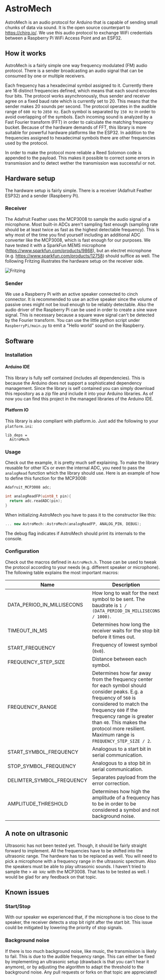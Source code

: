 # AstroMech

AstroMech is an audio protocol for Arduino that is capable of sending small chunks of data via sound. It is the open source counterpart to https://chirp.io/. We use this audio protocol to exchange WiFi credentials between a Raspberry Pi WiFi Access Point and an ESP32. 

## How it works

AstroMech is a fairly simple one way frequency modulated (FM) audio protocol. There is a sender broadcasting an audio signal that can be consumed by one or multiple receivers.

Each frequency has a hexadecimal symbol assigned to it. Currently there are 16 distinct frequencies defined, which means that each sound encodes four bits. The protocol works asynchronously, thus sender and receiver agree on a fixed baud rate which is currently set to 20. This means that the sender makes 20 sounds per second. The protocol operates in the audible range of `600 Hz` to `2850 Hz`. Each symbol is separated by `150 Hz` in order to avoid overlapping of the symbols. Each incoming sound is analyzed by a Fast Fourier transform (FFT) in order to calculate the matching frequency bucket. Because of the hardware demands of FFT, this library is more suitable for powerful hardware platforms like the ESP32. In addition to the frequencies assigned to hexadecimal symbols there are other frequencies used by the protocol.

In order to make the protocol more reliable a Reed Solomon code is appended to the payload. This makes it possible to correct some errors in transmission and to detect wether the transmission was successful or not.

## Hardware setup

The hardware setup is fairly simple. There is a receiver (Adafruit Feather ESP32) and a sender (Raspberry Pi).

### Receiver

The Adafruit Feather uses the MCP3008 to sample the audio signal of a microphone. Most built-in ADCs aren't sampling fast enough (sampling rate should be at least twice as fast as the highest detectable frequency). This is why most of the time you find yourself including an additional ADC converter like the MCP3008, which is fast enough for our purposes. We have tested it with a SparkFun MEMS microphone (https://www.sparkfun.com/products/9868), but an electret microphone (e.g. https://www.sparkfun.com/products/12758) should suffice as well. The following Fritzing illustrates the hardware setup on the receiver side.

![Fritzing](https://github.com/weckbach/AstroMech/blob/master/images/astromech.png "Fritzing")


### Sender

We use a Raspberry Pi with an active speaker connected to cinch connector. It is recommended to use an active speaker since the volume of passive ones might not be loud enough to be reliably detectable. Also the audio driver of the Raspberry Pi can be used in order to create a sine wave signal. This is necessary because a square wave signal can't be detected by the Fourier transform. You can use the little python script under ```RaspberryPi/main.py``` to emit a "Hello world" sound on the Raspberry.

## Software

### Installation

#### Arduino IDE

This library is fully self contained (includes all dependencies). This is because the Arduino does not support a sophisticated dependency management. Since the library is self contained you can simply download this repository as a zip file and include it into your Arduino libraries. As of now you can find this project in the managed libraries of the Arduino IDE.

#### Platform IO

This library is also compliant with platform.io. Just add the following to your `platform.ini`:

```
lib_deps =
  AstroMech
```

### Usage

Check out the example, it is pretty much self explaining. To make the library reusable for other ICs or even the internal ADC, you need to pass the `analogRead` function which the library should use. Here is an example of how to define this function for the MCP3008:

```c++
Adafruit_MCP3008 adc;

int analogReadFP(uint8_t pin){
  return adc.readADC(pin);
}

```

When initializing AstroMech you have to pass it to the constructor like this:

```c++
... new AstroMech::AstroMech(analogReadFP, ANALOG_PIN, DEBUG);
```

The debug flag indicates if AstroMech should print its internals to the console.

### Configuration

Check out the macros defined in `AstroMech.h`. Those can be used to tweak the protocol according to your needs (e.g. different speaker or microphone). The following table explains the most important macros:

Name | Description | Default
--- | --- | ---
DATA_PERIOD_IN_MILLISECONS | How long to wait for the next symbol to be sent. The baudrate is `1 / (DATA_PERIOD_IN_MILLISECONS / 1000)`. | `50`
TIMEOUT_IN_MS | Determines how long the receiver waits for the stop bit before it times out. | `500`
START_FREQUENCY | Frequency of lowest symbol (`0x0`). | `600`
FREQUENCY_STEP_SIZE | Distance between each symbol. | `150`
FREQUENCY_RANGE |  Determines how far away from the frequency center for each symbol should consider peaks. E.g. a frequency of `560` is considered to match the frequency `600` if the frequency range is greater than `40`. This makes the protocol more resilient. Maximum range is `FREQUENCY_STEP_SIZE / 2`. | `60`
START_SYMBOL_FREQUENCY | Analogous to a start bit in serial communication. | `4500`
STOP_SYMBOL_FREQUENCY |  Analogous to a stop bit in serial communication. | `5000`
DELIMTER_SYMBOL_FREQUENCY | Separates payload from the error correction. | `4000`
AMPLITUDE_THRESHOLD | Determines how high the amplitude of a frequency has to be in order to be considered a symbol and not background noise. | `300`

## A note on ultrasonic

Ultrasonic has not been tested yet. Though, it should be fairly straight forward to implement. All the frequencies have to be shifted into the ultrasonic range. The hardware has to be replaced as well. You will need to pick a microphone with a frequency range in the ultrasonic spectrum. Also the speakers must be able to play ultrasonic sounds. I haven't tried to sample the > `40 kHz` with the MCP3008. That has to  be tested as well. I would be glad for any feedback on that topic.

## Known issues

### Start/Stop

With our speaker we experienced that, if the microphone is too close to the speaker, the receiver detects a stop bit right after the start bit. This issue could be mitigated by lowering the priority of stop signals.

### Background noise

If there is too much background noise, like music, the transmission is likely to fail. This is due to the audible frequency range. This can either be fixed by implementing an ultrasonic setup (drawback is that you can't hear it anymore), or by adjusting the algorithm to adapt the threshold to the background noise. Any pull requests or forks on that topic are appreciated!
